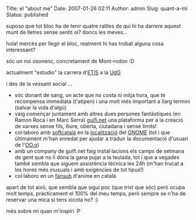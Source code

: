 Title: el "about me"
Date: 2007-01-26 02:11
Author: admin
Slug: quant-a-mi
Status: published

suposo que tot bloc ha de tenir quatre ratlles de qui hi ha darrere aquest munt de lletres sense sentit oi? doncs les meves...

hola! mercès per llegir el bloc, realment hi has trobat alguna cosa interessant?

sóc un noi osonenc, concretament de Mont-rodon :D

actualment "estudio" la carrera d'<a href="http://eps.udg.es/carreres/etis/etis.html" target="_blank">ETIS</a> a la <a href="http://www.udg.cat" target="_blank">UdG</a>

i des de la vessant social ...

- sóc donant de sang, un acte que no costa ni mitja hora, que te recompensa immediata (t'atipen) i una molt més important a llarg termini (salvar la vida d'algú)
- vaig començar juntament amb altres dues persones fantàstiques (en Ramon Roca i en Marc Serra) <a href="http://guifi.net" target="_blank">guifi.net</a> una plataforma per a la creació de xarxes sense fils, lliure, oberta, ciutadana i sense límits!
- col·laboro amb [softcatalà](http://www.softcatala.cat) en la <a href="http://progress.gnome.org/teams/ca" target="_blank">localització</a> del [GNOME](http://www.gnome.org) (tot i que últimament m'han enredat per ajudar a traduir la documentació d'usuari de l'<a href="http://www.openoffice.org" target="_blank">OO.o</a>)[  
  ](http://www.gnome.org)
- amb un company de guifi.net faig instal·lacions els camps de setmana de gent que no li dóna la gana pujar a la teulada, tot i que a vegades també sembla que siguem assistència tècnica les 24h (m'han trucat a les hores més inusuals i amb exigències de tot tipus!)
- col·laboro en un <a href="http://fansub.animelliure.net" target="_blank">fansub</a> d'anime en català

apart de tot això, que sembla que sigui poc (que trist que sóc) però ocupa molt temps, pràcticament el 100% del meu temps, però sempre se n'ha de reservar una mica si tens xicota no? :)

més sobre mi quan m'inspiri :P
